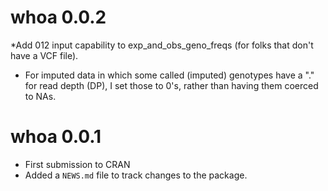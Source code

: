 
# whoa 0.0.2


*Add 012 input capability to exp_and_obs_geno_freqs (for folks that don't have a VCF file).

* For imputed data in which some called (imputed) genotypes
have a "." for read depth (DP), I set those to 0's, rather
than having them coerced to NAs.


# whoa 0.0.1

* First submission to CRAN
* Added a `NEWS.md` file to track changes to the package.



